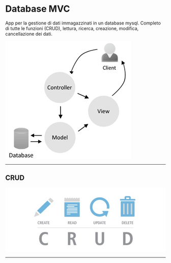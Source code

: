 # **Database MVC**
App per la gestione di dati immagazzinati in un database mysql. Completo di tutte le funzioni (CRUD), lettura, ricerca, creazione, modifica, cancellazione dei dati.

![logo](public/image/md/database-0.png)
___
## CRUD
![logo](public/image/md/database-2.jpg)
___





